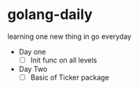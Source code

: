 # golang-daily

learning one new thing in go everyday

- Day one
  - [ ]  Init func on all levels

- Day Two
  - [ ] Basic of Ticker package